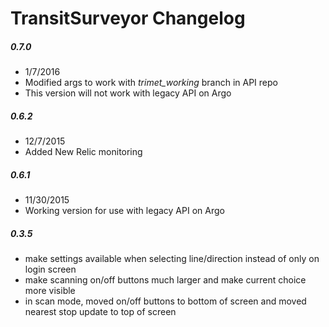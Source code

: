 TransitSurveyor Changelog
========================

##### 0.7.0
* 1/7/2016
* Modified args to work with *trimet_working* branch in API repo
* This version will not work with legacy API on Argo

##### 0.6.2
* 12/7/2015
* Added New Relic monitoring

##### 0.6.1
* 11/30/2015
* Working version for use with legacy API on Argo


##### 0.3.5

* make settings available when selecting line/direction instead of only on login screen
* make scanning on/off buttons much larger and make current choice more visible
* in scan mode, moved on/off buttons to bottom of screen and moved nearest stop update to top of screen


